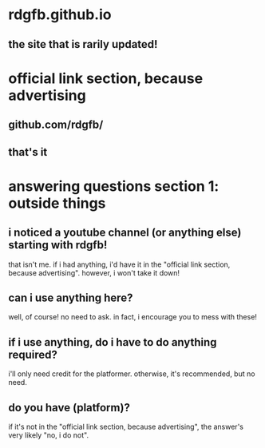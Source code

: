 # rdgfb.github.io
## the site that is rarily updated!

# official link section, because advertising
## github.com/rdgfb/
## that's it

# answering questions section 1: outside things

## i noticed a youtube channel (or anything else) starting with rdgfb!
that isn't me. if i had anything, i'd have it in the "official link section, because advertising". however, i won't take it down!

## can i use anything here?
well, of course! no need to ask. in fact, i encourage you to mess with these!

## if i use anything, do i have to do anything required?
i'll only need credit for the platformer. otherwise, it's recommended, but no need.

## do you have (platform)?
if it's not in the "official link section, because advertising", the answer's very likely "no, i do not".
